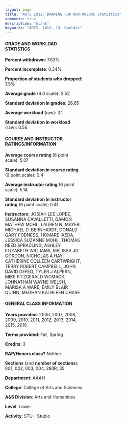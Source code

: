 ```yaml
---
layout: page
title: "ARTS 1012: DRAWING FOR NON-MAJORS Statistics"
comments: true
description: "blank"
keywords: "ARTS, 1012, CU, Boulder"
--- 
```

<head>
<script src="https://ajax.googleapis.com/ajax/libs/jquery/2.1.3/jquery.min.js"></script>
<script src="https://dl.dropboxusercontent.com/s/pc42nxpaw1ea4o9/highcharts.js?dl=0"></script>
<!-- <script src="../assets/js/highcharts.js"></script> -->
<style type="text/css">@font-face {
	font-family: "Bebas Neue";
	src: url(https://www.filehosting.org/file/details/544349/BebasNeue%20Regular.otf) format("opentype");
	}
	h1.Bebas { 
		font-family: "Bebas Neue", Verdana, Tahoma;
	}
</style>
</head>
<body>
	<div id="container" style="float: right; width: 45%; height: 88%; margin-left: 2.5%; margin-right: 2.5%;"></div>
	<script language="JavaScript">
		$(document).ready(function() {
		var chart = {type: 'column'};
		var title = {text: 'Grade Distribution'};
		var xAxis = {categories: ['A','B','C','D','F'],crosshair: true};
		var yAxis = {min: 0,title: {text: 'Percentage'}};
		var tooltip = {headerFormat: '<center><b><span style="font-size:20px">{point.key}</span></b></center>',
		               pointFormat: '<td style="padding:0"><b>{point.y:.1f}%</b></td>',
		               footerFormat: '</table>',shared: true,useHTML: true};
		var plotOptions = {column: {pointPadding: 0.0,borderWidth: 0}};  
		var credits = {enabled: false};var series= [{name: 'Percent',data: [68.54,24.1,4.23,1.56,1.56,]}];
		var json = {};
		json.chart = chart;
		json.title = title;
		json.tooltip = tooltip;
		json.xAxis = xAxis;
		json.yAxis = yAxis;  
		json.series = series;
		json.plotOptions = plotOptions;  
		json.credits = credits;
		$('#container').highcharts(json);
	});
	</script>
</body>
			   
#### GRADE AND WORKLOAD STATISTICS

**Percent withdrawn**: 7.62%

**Percent incomplete**: 0.34%

**Proportion of students who dropped**: 7.5%

**Average grade** (4.0 scale): 3.52

**Standard deviation in grades**: 26.65

**Average workload** (raw): 3.1

**Standard deviation in workload** (raw): 0.56

#### COURSE AND INSTRUCTOR RATINGS/INFORMATION

**Average course rating** (6 point scale): 5.07

**Standard deviation in course rating** (6 point scale): 0.4

**Average instructor rating** (6 point scale): 5.14

**Standard deviation in instructor rating** (6 point scale): 0.41

**Instructors**: JOSIAH LEE LOPEZ, SUSANNA CAVALLETTI, DAMON MATHEW MOHL, LAUREN N. MAYER, MICHAEL D. BERNHARDT, DONALD GARY FODNESS, HOMARE IKEDA, JESSICA SUZANNE MOHL, THOMAS REED SPRADLING, ASHLEY ELIZABETH WILLIAMS, MELISSA JO GORDON, NICHOLAS A HAY, CATHERINE COLLEEN CARTWRIGHT, TERRY ROBERT CAMPBELL, JOHN DAVID DEFEO, TYLER J ALPERN, MIKE FITZGERALD WOMACK, JOHNATHAN WAYNE WELSH, MARISA A WARE, EMILY BLAIR QUINN, MEGHAN KATHLEEN CHASE

#### GENERAL CLASS INFORMATION

**Years provided**: 2006, 2007, 2008, 2009, 2010, 2011, 2012, 2013, 2014, 2015, 2016

**Terms provided**: Fall, Spring

**Credits**: 3

**RAP/Honors class?** Neither

**Sections** (and **number of sections**): 001, 002, 003, 004, 280R, 35

**Department**: AAAH

**College**: College of Arts and Sciences

**A&S Division**: Arts and Humanities

**Level**: Lower

**Activity**: STU - Studio